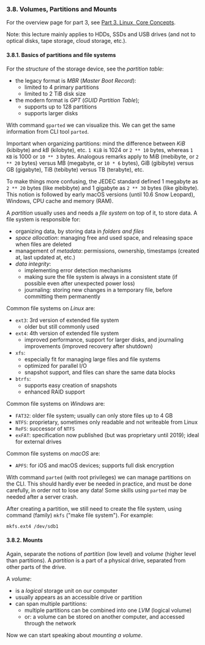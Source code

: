 
### 3.8. Volumes, Partitions and Mounts

For the overview page for part 3, see [Part 3. Linux, Core Concepts](./part-3-linux-core-concepts.md).

Note: this lecture mainly applies to HDDs, SSDs and USB drives (and not to optical disks, tape storage,
cloud storage, etc.).

#### 3.8.1. Basics of partitions and file systems

For the *structure* of the storage device, see the *partition table*:
* the legacy format is *MBR* (*Master Boot Record*):
  * limited to 4 primary partitions
  * limited to 2 TiB disk size
* the modern format is *GPT* (*GUID Partition Table*);
  * supports up to 128 partitions
  * supports larger disks

With command `gparted` we can visualize this. We can get the same information from CLI tool `parted`.

Important when organizing partitions: mind the difference between *KiB* (kibibyte) and *kB* (kilobyte),
etc. `1 KiB` is 1024 or `2 ** 10` bytes, whereas `1 KB` is 1000 or `10 ** 3` bytes. Analogous remarks
apply to MiB (mebibyte, or `2 ** 20` bytes) versus MB (megabyte, or `10 * 6` bytes), GiB (gibibyte)
versus GB (gigabyte), TiB (tebibyte) versus TB (terabyte), etc.

To make things more confusing, the JEDEC standard defined 1 megabyte as `2 ** 20` bytes (like mebibyte)
and 1 gigabyte as `2 ** 30` bytes (like gibibyte). This notion is followed by early macOS versions
(until 10.6 Snow Leopard), Windows, CPU cache and memory (RAM).

A *partition* usually uses and needs a *file system* on top of it, to store data. A file system is
responsible for:
* organizing data, by storing data in *folders and files*
* *space allocation*: managing free and used space, and releasing space when files are deleted
* management of *metadata*: permissions, ownership, timestamps (created at, last updated at, etc.)
* *data integrity*:
  * implementing error detection mechanisms
  * making sure the file system is always in a consistent state (if possible even after unexpected power loss)
  * journaling: storing new changes in a temporary file, before committing them permanently

Common file systems on *Linux* are:
* `ext3`: 3rd version of extended file system
  * older but still commonly used
* `ext4`: 4th version of extended file system
  * improved performance, support for larger disks, and journaling improvements (improved recovery after shutdown)
* `xfs`:
  * especially fit for managing large files and file systems
  * optimized for parallel I/O
  * snapshot support, and files can share the same data blocks
* `btrfs`:
  * supports easy creation of snapshots
  * enhanced RAID support

Common file systems on *Windows* are:
* `FAT32`: older file system; usually can only store files up to 4 GB
* `NTFS`: proprietary, sometimes only readable and not writeable from Linux
* `ReFS`: successor of `NTFS`
* `exFAT`: specification now published (but was proprietary until 2019); ideal for external drives

Common file systems on *macOS* are:
* `APFS`: for iOS and macOS devices; supports full disk encryption

With command `parted` (with root privileges) we can manage partitions on the CLI. This should
hardly ever be needed in practice, and must be done carefully, in order not to lose any data!
Some skills using `parted` may be needed after a server crash.

After creating a partition, we still need to create the file system, using command (family) `mkfs`
("make file system"). For example:

```bash
mkfs.ext4 /dev/sdb1
```

#### 3.8.2. Mounts

Again, separate the notions of *partition* (low level) and *volume* (higher level than partitions).
A *partition* is a part of a physical drive, separated from other parts of the drive.

A *volume*:
* is a *logical* storage unit on our computer
* usually appears as an accessible drive or partition
* can span multiple partitions:
  * multiple partitions can be combined into one *LVM* (logical volume)
  * or: a volume can be stored on another computer, and accessed through the network

Now we can start speaking about *mounting a volume*.
